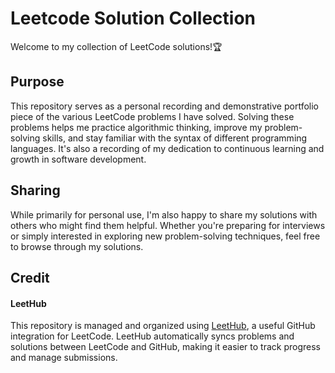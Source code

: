# Leetcode Solution Collection
Welcome to my collection of LeetCode solutions!🏆

## Purpose
This repository serves as a personal recording and demonstrative portfolio piece of the various LeetCode problems I have solved. Solving these problems helps me practice algorithmic thinking, improve my problem-solving skills, and stay familiar with the syntax of different programming languages. It's also a recording of my dedication to continuous learning and growth in software development. 

## Sharing
While primarily for personal use, I'm also happy to share my solutions with others who might find them helpful. Whether you're preparing for interviews or simply interested in exploring new problem-solving techniques, feel free to browse through my solutions.

## Credit
#### LeetHub
This repository is managed and organized using [LeetHub](https://github.com/QasimWani/LeetHub), a useful GitHub integration for LeetCode. LeetHub automatically syncs problems and solutions between LeetCode and GitHub, making it easier to track progress and manage submissions.

